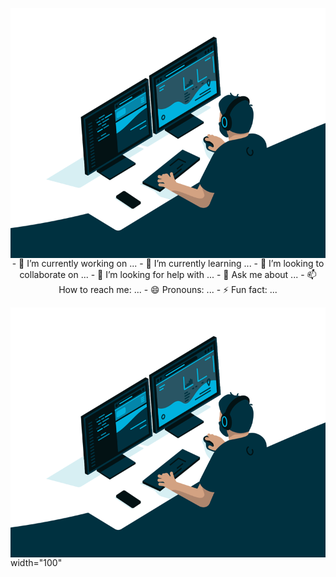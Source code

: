 <p align="center">
  <img src="code.gif" alt="Alt Text" style="width:100%;height:400px; vertical-align: middle;">
  <a>
 - 🔭 I’m currently working on ...
- 🌱 I’m currently learning ...
- 👯 I’m looking to collaborate on ...
- 🤔 I’m looking for help with ...
- 💬 Ask me about ...
- 📫 How to reach me: ...
- 😄 Pronouns: ...
- ⚡ Fun fact: ... 
  </a>
</p>
<p float="left">
  <img src="code.gif" alt="Alt Text" style="width:100%;height:400px; vertical-align: middle;">
  <a> width="100" </a> 
</p>


